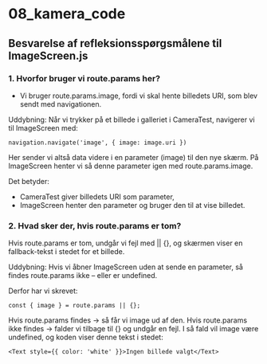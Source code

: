 # 08_kamera_code

## Besvarelse af refleksionsspørgsmålene til ImageScreen.js

### 1. Hvorfor bruger vi route.params her?
- Vi bruger route.params.image, fordi vi skal hente billedets URI, som blev sendt med navigationen.

Uddybning:
Når vi trykker på et billede i galleriet i CameraTest, navigerer vi til ImageScreen med:

````
navigation.navigate('image', { image: image.uri })
````
Her sender vi altså data videre i en parameter (image) til den nye skærm.
På ImageScreen henter vi så denne parameter igen med route.params.image.

Det betyder:
- CameraTest giver billedets URI som parameter,
- ImageScreen henter den parameter og bruger den til at vise billedet.

### 2. Hvad sker der, hvis route.params er tom?
Hvis route.params er tom, undgår vi fejl med || {}, og skærmen viser en fallback-tekst i stedet for et billede.

Uddybning: 
Hvis vi åbner ImageScreen uden at sende en parameter, så findes route.params ikke – eller er undefined.

Derfor har vi skrevet:
````
const { image } = route.params || {};
````
Hvis route.params findes → så får vi image ud af den.
Hvis route.params ikke findes → falder vi tilbage til {} og undgår en fejl.
I så fald vil image være undefined, og koden viser denne tekst i stedet:
````
<Text style={{ color: 'white' }}>Ingen billede valgt</Text>
````
